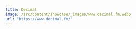 ```yaml
---
title: Decimal
image: /src/content/showcase/_images/www.decimal.fm.webp
url: "https://www.decimal.fm/"
---
```

